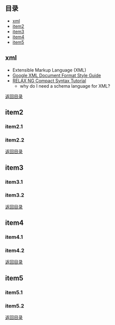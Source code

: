 ## <span id="jump0">目录<span>
  
  * [xml](#jump1)
  * [item2](#jump2)
  * [item3](#jump3)
  * [item4](#jump4)
  * [item5](#jump5)

## <span id="jump1">xml<span>

  * Extensible Markup Language (XML)
  * [Google XML Document Format Style Guide](https://google.github.io/styleguide/xmlstyle.html)
  * [RELAX NG Compact Syntax Tutorial](https://relaxng.org/compact-tutorial-20030326.html)
    * why do I need a schema language for XML?
  
[返回目录](#jump0)


## <span id="jump2">item2<span>
  
  ### item2.1
 
  ### item2.2
  
 
[返回目录](#jump0)

## <span id="jump3">item3<span>
  
  ### item3.1
 
  ### item3.2

[返回目录](#jump0)

## <span id="jump4">item4<span>
  
  ### item4.1
 
  ### item4.2

[返回目录](#jump0)


## <span id="jump5">item5<span>
  
  ### item5.1
 
  ### item5.2
  
[返回目录](#jump0)

